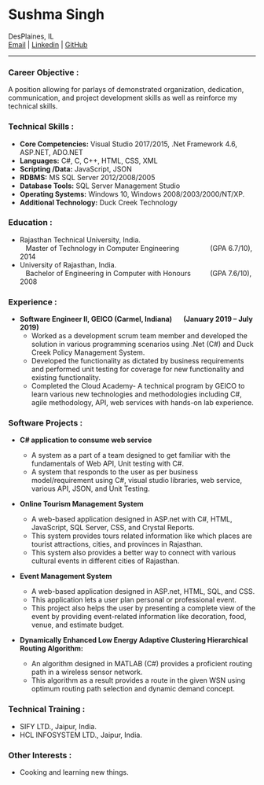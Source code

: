 # **Sushma Singh**
DesPlaines, IL <br>
[Email](mailto:sushma2511@gmail.com) | [Linkedin](https://www.linkedin.com/in/sushma-s-026888132) | [GitHub](https://github.com/Ersushma/CV)
___
### **Career Objective** :
A position allowing for parlays of demonstrated organization, dedication, communication, and project development skills as well as reinforce my technical skills. <br>

### **Technical Skills** :
- **Core Competencies:** Visual Studio 2017/2015, .Net Framework 4.6, ASP.NET, ADO.NET 
- **Languages:**			C#, C, C++, HTML, CSS, XML
- **Scripting /Data:**			JavaScript, JSON
- **RDBMS:**				MS SQL Server 2012/2008/2005 
- **Database Tools:**			SQL Server Management Studio
- **Operating Systems:**		Windows 10, Windows 2008/2003/2000/NT/XP. 
- **Additional Technology:**		Duck Creek Technology   

### **Education** :
- Rajasthan Technical University, India.  
&nbsp;&nbsp; Master of Technology in Computer Engineering  &nbsp;&nbsp;&nbsp;&nbsp;&nbsp;&nbsp;&nbsp;&nbsp;&nbsp;&nbsp;&nbsp;&nbsp;&nbsp;&nbsp; (GPA 6.7/10), 2014
- University of Rajasthan, India.   
&nbsp;&nbsp; Bachelor of Engineering in Computer with Honours  &nbsp;&nbsp;&nbsp;&nbsp;&nbsp;&nbsp;&nbsp;&nbsp; (GPA 7.6/10), 2008  

### **Experience** : 
* **Software Engineer II, GEICO (Carmel, Indiana)	   	  &nbsp;&nbsp;&nbsp;&nbsp;&nbsp; (January 2019 – July 2019)**
  * Worked as a development scrum team member and developed the solution in various programming scenarios using .Net (C#) and Duck Creek Policy Management System.
  * Developed the functionality as dictated by business requirements and performed unit testing for coverage for new functionality and existing functionality.
  * Completed the Cloud Academy- A technical program by GEICO to learn various new technologies and methodologies including C#, agile methodology, API, web services with hands-on lab experience.		  

### **Software Projects** : 
* **C# application to consume web service**
  * A system as a part of a team designed to get familiar with the fundamentals of Web API, Unit testing with C#.
  * A system that responds to the user as per business model/requirement using C#, visual studio libraries, web service, various API, JSON, and Unit Testing.

* **Online Tourism Management System**
  * A web-based application designed in ASP.net with C#, HTML, JavaScript, SQL Server, CSS, and Crystal Reports.
  * This system provides tours related information like which places are tourist attractions, cities, and provinces in Rajasthan.
  * This system also provides a better way to connect with various cultural events in different cities of Rajasthan.
  
* **Event Management System**
  * A web-based application designed in ASP.net, HTML, SQL, and CSS.
  * This application lets a user plan personal or professional event.
  * This project also helps the user by presenting a complete view of the event by providing event-related information like decoration, food, venue, and estimate budget.  
  
* **Dynamically Enhanced Low Energy Adaptive Clustering Hierarchical Routing Algorithm:**
   * An algorithm designed in MATLAB (C#) provides a proficient routing path in a wireless sensor network.
   * This algorithm as a result provides a route in the given WSN using optimum routing path selection and dynamic demand concept.

### **Technical Training** :
  * SIFY LTD., Jaipur, India.
  * HCL INFOSYSTEM LTD., Jaipur, India.  

 
### **Other Interests** :
  * Cooking and learning new things. 

